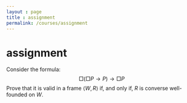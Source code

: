```yaml
---
layout : page
title : assignment
permalink: /courses/assignment
---
```




# assignment

Consider the formula:
$$
\Box (\Box P \to P) \to \Box P
$$
Prove that it is valid in a frame $`\langle W, R\rangle`$ if, and only if, $`R`$ is converse well-founded on $`W`$.
